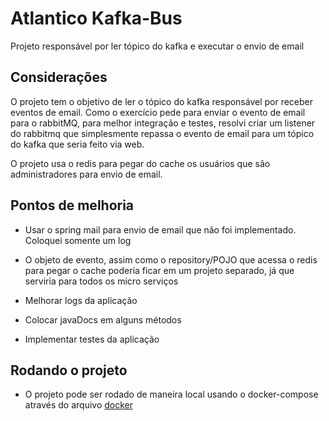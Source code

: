 # Atlantico Kafka-Bus

Projeto responsável por ler tópico do kafka e executar o envio de email

## Considerações

O projeto tem o objetivo de ler o tópico do kafka responsável por receber eventos de email. Como o exercício pede
para enviar o evento de email para o rabbitMQ, para melhor integração e testes, resolvi criar um listener do rabbitmq que simplesmente repassa o evento de email
para um tópico do kafka que seria feito via web.

O projeto usa o redis para pegar do cache os usuários que são administradores para envio de email.

## Pontos de melhoria

* Usar o spring mail para envio de email que não foi implementado. Coloquei somente um log
* O objeto de evento, assim como o repository/POJO que acessa o redis para pegar o cache poderia ficar
em um projeto separado, já que serviria para todos os micro serviços
  
* Melhorar logs da aplicação
* Colocar javaDocs em alguns métodos
* Implementar testes da aplicação
  
## Rodando o projeto

* O projeto pode ser rodado de maneira local usando o docker-compose através do arquivo 
  [docker](https://github.com/holocaster/atlantico-user-api/blob/master/src/main/docker/docker-compose.yml)
